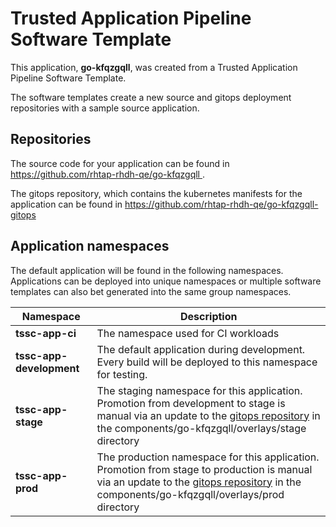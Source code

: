 # Trusted Application Pipeline Software Template

This application, **go-kfqzgqll**, was created from a Trusted Application Pipeline Software Template.

The software templates create a new source and gitops deployment repositories with a sample source application. 

## Repositories

The source code for your application can be found in [https://github.com/rhtap-rhdh-qe/go-kfqzgqll ](https://github.com/rhtap-rhdh-qe/go-kfqzgqll ).
 
The gitops repository, which contains the kubernetes manifests for the application can be found in 
[https://github.com/rhtap-rhdh-qe/go-kfqzgqll-gitops ](https://github.com/rhtap-rhdh-qe/go-kfqzgqll-gitops ) 

## Application namespaces 

The default application will be found in the following namespaces. Applications can be deployed into unique namespaces or multiple software templates can also bet generated into the same group namespaces.  

|  Namespace   |  Description   |  
| -------- | -------- |
| **tssc-app-ci** | The namespace used for CI workloads |
| **tssc-app-development** | The default application during development. Every build will be deployed to this namespace for testing. |
| **tssc-app-stage** | The staging namespace for this application. Promotion from development to stage is manual via an update to the [gitops repository](https://github.com/rhtap-rhdh-qe/go-kfqzgqll-gitops ) in the components/go-kfqzgqll/overlays/stage directory |
| **tssc-app-prod** | The production namespace for this application. Promotion from stage to production is manual via an update to the [gitops repository](https://github.com/rhtap-rhdh-qe/go-kfqzgqll-gitops ) in the components/go-kfqzgqll/overlays/prod directory |